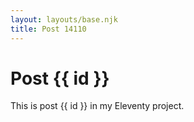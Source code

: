 ```yaml
---
layout: layouts/base.njk
title: Post 14110
---
```


# Post {{ id }}

This is post {{ id }} in my Eleventy project.
